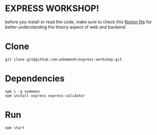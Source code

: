 # EXPRESS WORKSHOP!

before you install or read the code, make sure to check this [Notion file](https://www.notion.so/Intro-to-Backend-210218b33deb806a8872e7da8efd2aed) for better understanding the theory aspect of web and backend.

# Clone
```
git clone git@github.com:ademmenh/express-workshop.git
```
# Dependencies
```
npm i -g nodemon
npm install express express-validator
```
# Run
```
npm start
```